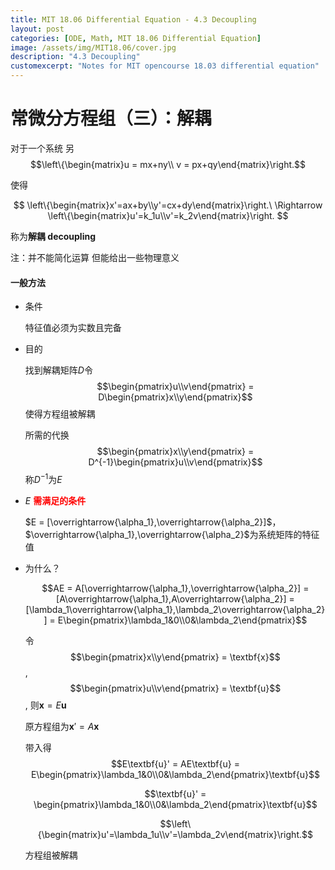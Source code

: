 ```yaml
---
title: MIT 18.06 Differential Equation - 4.3 Decoupling
layout: post
categories: [ODE, Math, MIT 18.06 Differential Equation]
image: /assets/img/MIT18.06/cover.jpg
description: "4.3 Decoupling"
customexcerpt: "Notes for MIT opencourse 18.03 differential equation"
---
```


# 常微分方程组（三）：解耦


对于一个系统 另$$\left\{\begin{matrix}u = mx+ny\\ v = px+qy\end{matrix}\right.$$

使得

$$
\left\{\begin{matrix}x'=ax+by\\y'=cx+dy\end{matrix}\right.\ \Rightarrow \left\{\begin{matrix}u'=k_1u\\v'=k_2v\end{matrix}\right.
$$

称为**解耦 decoupling**

注：并不能简化运算 但能给出一些物理意义

#### 一般方法

- 条件

  特征值必须为实数且完备

- 目的

  找到解耦矩阵$D$令$$\begin{pmatrix}u\\v\end{pmatrix} = D\begin{pmatrix}x\\y\end{pmatrix}$$使得方程组被解耦

  所需的代换 $$\begin{pmatrix}x\\y\end{pmatrix} = D^{-1}\begin{pmatrix}u\\v\end{pmatrix}$$ 称$D^{-1}$为$E$

- $E$ <span style = "color:red;font-weight:bold">需满足的条件</span>

  $E = [\overrightarrow{\alpha_1},\overrightarrow{\alpha_2}]$，$\overrightarrow{\alpha_1},\overrightarrow{\alpha_2}$为系统矩阵的特征值

- 为什么？

  $$AE = A[\overrightarrow{\alpha_1},\overrightarrow{\alpha_2}] = [A\overrightarrow{\alpha_1},A\overrightarrow{\alpha_2}] = [\lambda_1\overrightarrow{\alpha_1},\lambda_2\overrightarrow{\alpha_2}] = E\begin{pmatrix}\lambda_1&0\\0&\lambda_2\end{pmatrix}$$

  令$$\begin{pmatrix}x\\y\end{pmatrix} = \textbf{x}$$, $$\begin{pmatrix}u\\v\end{pmatrix} = \textbf{u}$$, 则$\textbf{x} = E\textbf{u}$

  原方程组为$\textbf{x}' = A\textbf{x}$

  带入得 $$E\textbf{u}' = AE\textbf{u} = E\begin{pmatrix}\lambda_1&0\\0&\lambda_2\end{pmatrix}\textbf{u}$$

  $$\textbf{u}' = \begin{pmatrix}\lambda_1&0\\0&\lambda_2\end{pmatrix}\textbf{u}$$

  $$\left\{\begin{matrix}u'=\lambda_1u\\v'=\lambda_2v\end{matrix}\right.$$

  方程组被解耦